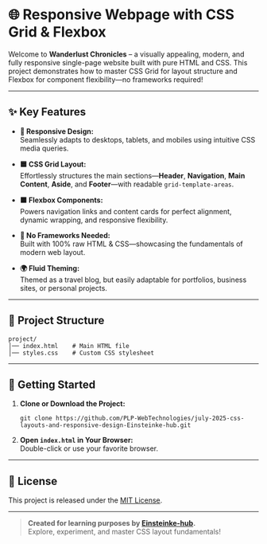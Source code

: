 # 🌐 **Responsive Webpage with CSS Grid & Flexbox**

Welcome to **Wanderlust Chronicles** – a visually appealing, modern, and fully responsive single-page website built with pure HTML and CSS. This project demonstrates how to master CSS Grid for layout structure and Flexbox for component flexibility—no frameworks required!

---

## ✨ **Key Features**

- **📱 Responsive Design:**  
  Seamlessly adapts to desktops, tablets, and mobiles using intuitive CSS media queries.

- **🟦 CSS Grid Layout:**  
  Effortlessly structures the main sections—**Header**, **Navigation**, **Main Content**, **Aside**, and **Footer**—with readable `grid-template-areas`.

- **🟧 Flexbox Components:**  
  Powers navigation links and content cards for perfect alignment, dynamic wrapping, and responsive flexibility.

- **🚫 No Frameworks Needed:**  
  Built with 100% raw HTML & CSS—showcasing the fundamentals of modern web layout.

- **🌍 Fluid Theming:**  
  Themed as a travel blog, but easily adaptable for portfolios, business sites, or personal projects.

---

## 📂 **Project Structure**

```
project/
│── index.html    # Main HTML file
│── styles.css    # Custom CSS stylesheet
```

---

## 🚀 **Getting Started**

1. **Clone or Download the Project:**  
   ```
   git clone https://github.com/PLP-WebTechnologies/july-2025-css-layouts-and-responsive-design-Einsteinke-hub.git
   ```

2. **Open `index.html` in Your Browser:**  
   Double-click or use your favorite browser.

---


## 📢 **License**

This project is released under the [MIT License](LICENSE).

---

> **Created for learning purposes by [Einsteinke-hub](https://github.com/Einsteinke-hub).**  
> Explore, experiment, and master CSS layout fundamentals!
